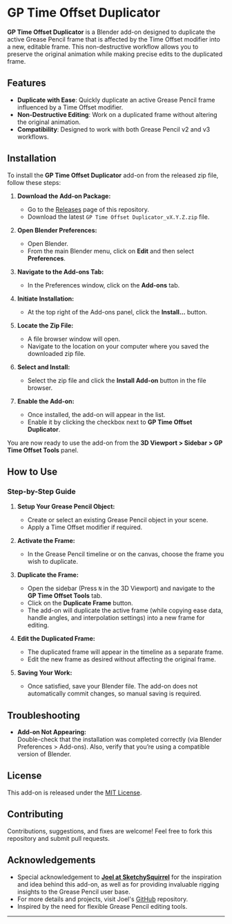 # **GP Time Offset Duplicator**

**GP Time Offset Duplicator** is a Blender add-on designed to duplicate the active Grease Pencil frame that is affected by the Time Offset modifier into a new, editable frame. This non-destructive workflow allows you to preserve the original animation while making precise edits to the duplicated frame.

## Features

- **Duplicate with Ease**: Quickly duplicate an active Grease Pencil frame influenced by a Time Offset modifier.
- **Non-Destructive Editing**: Work on a duplicated frame without altering the original animation.
- **Compatibility**: Designed to work with both Grease Pencil v2 and v3 workflows.

## Installation

To install the **GP Time Offset Duplicator** add-on from the released zip file, follow these steps:

1. **Download the Add-on Package:**

   - Go to the [Releases](https://github.com/blastframe/GP-Time-Offset-Duplicator/releases) page of this repository.
   - Download the latest `GP Time Offset Duplicator_vX.Y.Z.zip` file.

2. **Open Blender Preferences:**

   - Open Blender.
   - From the main Blender menu, click on **Edit** and then select **Preferences**.

3. **Navigate to the Add-ons Tab:**

   - In the Preferences window, click on the **Add-ons** tab.

4. **Initiate Installation:**

   - At the top right of the Add-ons panel, click the **Install...** button.

5. **Locate the Zip File:**

   - A file browser window will open.
   - Navigate to the location on your computer where you saved the downloaded zip file.

6. **Select and Install:**

   - Select the zip file and click the **Install Add-on** button in the file browser.

7. **Enable the Add-on:**
   - Once installed, the add-on will appear in the list.
   - Enable it by clicking the checkbox next to **GP Time Offset Duplicator**.

You are now ready to use the add-on from the **3D Viewport > Sidebar > GP Time Offset Tools** panel.

## How to Use

### Step-by-Step Guide

1. **Setup Your Grease Pencil Object:**

   - Create or select an existing Grease Pencil object in your scene.
   - Apply a Time Offset modifier if required.

2. **Activate the Frame:**

   - In the Grease Pencil timeline or on the canvas, choose the frame you wish to duplicate.

3. **Duplicate the Frame:**

   - Open the sidebar (Press `N` in the 3D Viewport) and navigate to the **GP Time Offset Tools** tab.
   - Click on the **Duplicate Frame** button.
   - The add-on will duplicate the active frame (while copying ease data, handle angles, and interpolation settings) into a new frame for editing.

4. **Edit the Duplicated Frame:**

   - The duplicated frame will appear in the timeline as a separate frame.
   - Edit the new frame as desired without affecting the original frame.

5. **Saving Your Work:**
   - Once satisfied, save your Blender file. The add-on does not automatically commit changes, so manual saving is required.

## Troubleshooting

- **Add-on Not Appearing:**  
  Double-check that the installation was completed correctly (via Blender Preferences > Add-ons). Also, verify that you’re using a compatible version of Blender.

## License

This add-on is released under the [MIT License](LICENSE).

## Contributing

Contributions, suggestions, and fixes are welcome! Feel free to fork this repository and submit pull requests.

## Acknowledgements

- Special acknowledgement to [**Joel at SketchySquirrel**](https://www.youtube.com/c/SketchySquirrel) for the inspiration and idea behind this add-on, as well as for providing invaluable rigging insights to the Grease Pencil user base.
- For more details and projects, visit Joel's [GitHub](https://github.com/sketchy-squirrel) repository.
- Inspired by the need for flexible Grease Pencil editing tools.

---
